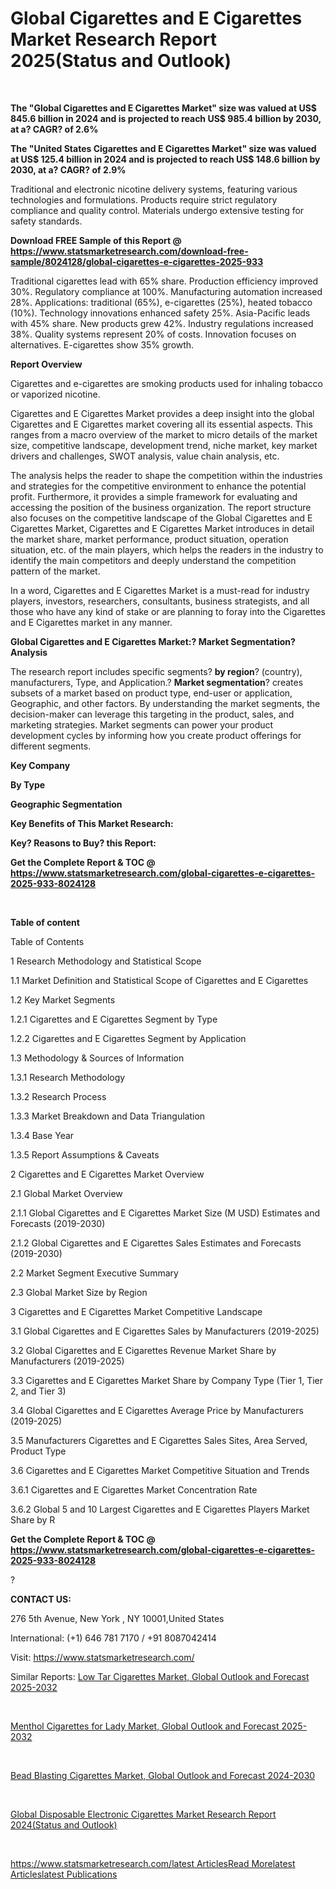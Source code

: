 <h1>Global Cigarettes and E Cigarettes Market Research Report 2025(Status and Outlook)</h1><br/><p><strong>The "Global Cigarettes and E Cigarettes Market" size was valued at US$ 845.6 billion in 2024 and is projected to reach US$ 985.4 billion by 2030, at a? <strong>CAGR</strong>? of 2.6%</strong></p>
 
 
 
 <p><strong>The "United States Cigarettes and E Cigarettes Market" size was valued at US$ 125.4 billion in 2024 and is projected to reach US$ 148.6 billion by 2030, at a? <strong>CAGR</strong>? of 2.9%</strong></p>
 
 
 
 <p>Traditional and electronic nicotine delivery systems, featuring various technologies and formulations. Products require strict regulatory compliance and quality control. Materials undergo extensive testing for safety standards.</p>
 
 
 
 <p><strong>Download FREE Sample of this Report @ <a href="https://www.statsmarketresearch.com/download-free-sample/8024128/global-cigarettes-e-cigarettes-2025-933">https://www.statsmarketresearch.com/download-free-sample/8024128/global-cigarettes-e-cigarettes-2025-933</a></strong></p>
 
 
 
 <p>Traditional cigarettes lead with 65% share. Production efficiency improved 30%. Regulatory compliance at 100%. Manufacturing automation increased 28%. Applications: traditional (65%), e-cigarettes (25%), heated tobacco (10%). Technology innovations enhanced safety 25%. Asia-Pacific leads with 45% share. New products grew 42%. Industry regulations increased 38%. Quality systems represent 20% of costs. Innovation focuses on alternatives. E-cigarettes show 35% growth.</p>
 
 
 
 <p><strong>Report Overview</strong></p>
 
 
 
 <p>Cigarettes and e-cigarettes are smoking products used for inhaling tobacco or vaporized nicotine.</p>
 
 
 
 <p>Cigarettes and E Cigarettes Market provides a deep insight into the global Cigarettes and E Cigarettes market covering all its essential aspects. This ranges from a macro overview of the market to micro details of the market size, competitive landscape, development trend, niche market, key market drivers and challenges, SWOT analysis, value chain analysis, etc.</p>
 
 
 
 <p>The analysis helps the reader to shape the competition within the industries and strategies for the competitive environment to enhance the potential profit. Furthermore, it provides a simple framework for evaluating and accessing the position of the business organization. The report structure also focuses on the competitive landscape of the Global Cigarettes and E Cigarettes Market, Cigarettes and E Cigarettes Market introduces in detail the market share, market performance, product situation, operation situation, etc. of the main players, which helps the readers in the industry to identify the main competitors and deeply understand the competition pattern of the market.</p>
 
 
 
 <p>In a word, Cigarettes and E Cigarettes Market is a must-read for industry players, investors, researchers, consultants, business strategists, and all those who have any kind of stake or are planning to foray into the Cigarettes and E Cigarettes market in any manner.</p>
 
 
 
 <p><strong>Global Cigarettes and E Cigarettes Market:? Market Segmentation? Analysis</strong></p>
 
 
 
 <p>The research report includes specific segments? <strong>by region</strong>? (country), manufacturers, Type, and Application.? <strong>Market segmentation</strong>? creates subsets of a market based on product type, end-user or application, Geographic, and other factors. By understanding the market segments, the decision-maker can leverage this targeting in the product, sales, and marketing strategies. Market segments can power your product development cycles by informing how you create product offerings for different segments.</p>
 
 
 
 <p><strong>Key Company</strong></p>
 
 
 
 <p><strong>By Type</strong></p>
 
 
 
 <p><strong>Geographic Segmentation</strong></p>
 
 
 
 <p><strong>Key Benefits of This Market Research:</strong></p>
 
 
 
 <p><strong>Key? <strong>Reasons to Buy</strong>? this Report:</strong></p>
 
 
 
 <div><b>Get the Complete Report & TOC @ <a href="https://www.statsmarketresearch.com/global-cigarettes-e-cigarettes-2025-933-8024128">https://www.statsmarketresearch.com/global-cigarettes-e-cigarettes-2025-933-8024128</a></b></div>
 
 
 
 <p><br />
 
 <b>Table of content</b></p>
 
 
 
 <p>Table of Contents<br />
 
 1 Research Methodology and Statistical Scope<br />
 
 1.1 Market Definition and Statistical Scope of Cigarettes and E Cigarettes<br />
 
 1.2 Key Market Segments<br />
 
 1.2.1 Cigarettes and E Cigarettes Segment by Type<br />
 
 1.2.2 Cigarettes and E Cigarettes Segment by Application<br />
 
 1.3 Methodology & Sources of Information<br />
 
 1.3.1 Research Methodology<br />
 
 1.3.2 Research Process<br />
 
 1.3.3 Market Breakdown and Data Triangulation<br />
 
 1.3.4 Base Year<br />
 
 1.3.5 Report Assumptions & Caveats<br />
 
 2 Cigarettes and E Cigarettes Market Overview<br />
 
 2.1 Global Market Overview<br />
 
 2.1.1 Global Cigarettes and E Cigarettes Market Size (M USD) Estimates and Forecasts (2019-2030)<br />
 
 2.1.2 Global Cigarettes and E Cigarettes Sales Estimates and Forecasts (2019-2030)<br />
 
 2.2 Market Segment Executive Summary<br />
 
 2.3 Global Market Size by Region<br />
 
 3 Cigarettes and E Cigarettes Market Competitive Landscape<br />
 
 3.1 Global Cigarettes and E Cigarettes Sales by Manufacturers (2019-2025)<br />
 
 3.2 Global Cigarettes and E Cigarettes Revenue Market Share by Manufacturers (2019-2025)<br />
 
 3.3 Cigarettes and E Cigarettes Market Share by Company Type (Tier 1, Tier 2, and Tier 3)<br />
 
 3.4 Global Cigarettes and E Cigarettes Average Price by Manufacturers (2019-2025)<br />
 
 3.5 Manufacturers Cigarettes and E Cigarettes Sales Sites, Area Served, Product Type<br />
 
 3.6 Cigarettes and E Cigarettes Market Competitive Situation and Trends<br />
 
 3.6.1 Cigarettes and E Cigarettes Market Concentration Rate<br />
 
 3.6.2 Global 5 and 10 Largest Cigarettes and E Cigarettes Players Market Share by R</p>
 
 
 
 <div><b>Get the Complete Report & TOC @ <a href="https://www.statsmarketresearch.com/global-cigarettes-e-cigarettes-2025-933-8024128">https://www.statsmarketresearch.com/global-cigarettes-e-cigarettes-2025-933-8024128</a></b></div>
 
 
 
 <p>? </p>
 
 
 
 <p><b>CONTACT US:</b><br />
 
 276 5th Avenue, New York , NY 10001,United States<br />
 
 International: (+1) 646 781 7170 / +91 8087042414<br />
 
 Visit: <a href="https://www.statsmarketresearch.com/">https://www.statsmarketresearch.com/</a><br />
 
 Similar Reports: <a href="https://www.statsmarketresearch.com/global-cigarettes-e-cigarettes-2025-933-8024128">Low Tar Cigarettes Market, Global Outlook and Forecast 2025-2032</a><br />
 
 <br />
 
 <a href="https://www.statsmarketresearch.com/global-cigarettes-e-cigarettes-2025-933-8024128">Menthol Cigarettes for Lady Market, Global Outlook and Forecast 2025-2032 </a><br />
 
 <br />
 
 <a href="https://www.statsmarketresearch.com/global-cigarettes-e-cigarettes-2025-933-8024128">Bead Blasting Cigarettes Market, Global Outlook and Forecast 2024-2030</a><br />
 
 <br />
 
 <a href="https://www.statsmarketresearch.com/global-cigarettes-e-cigarettes-2025-933-8024128">Global Disposable Electronic Cigarettes Market Research Report 2024(Status and Outlook)</a><br />
 
 <br />
 
 <a href="https://gyeongbokgung.com">https://www.statsmarketresearch.com/</a><a href="https://hallyeomaritime.com">latest Articles</a><a href="https://jingwansa.com">Read More</a><a href="https://nguoiviet.jp/">latest Articles</a><a href="https://www.intelmarketresearch.com/">latest Publications</a></p>